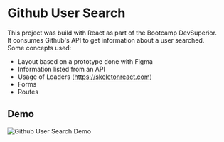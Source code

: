 # Github User Search
This project was build with React as part of the Bootcamp DevSuperior.  
It consumes Github's API to get information about a user searched.  
Some concepts used:
* Layout based on a prototype done with Figma
* Information listed from an API
* Usage of Loaders (https://skeletonreact.com)
* Forms
* Routes

## Demo
![Github User Search Demo](demo.gif)


